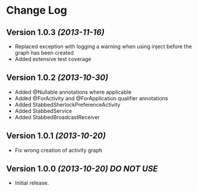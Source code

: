 Change Log
==========

Version 1.0.3 *(2013-11-16)*
--------------------------------

* Replaced exception with logging a warning when using inject before the graph has been created
* Added extensive test coverage

Version 1.0.2 *(2013-10-30)*
----------------------------

* Added @Nullable annotations where applicable
* Added @ForActivity and @ForApplication qualifier annotations
* Added StabbedSherlockPreferenceActivity
* Added StabbedService
* Added StabbedBroadcastReceiver

Version 1.0.1 *(2013-10-20)*
----------------------------

* Fix wrong creation of activity graph

Version 1.0.0 *(2013-10-20)* *DO NOT USE*
----------------------------

* Initial release.

